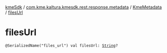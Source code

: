 [kmeSdk](../../index.md) / [com.kme.kaltura.kmesdk.rest.response.metadata](../index.md) / [KmeMetadata](index.md) / [filesUrl](./files-url.md)

# filesUrl

`@SerializedName("files_url") val filesUrl: `[`String`](https://kotlinlang.org/api/latest/jvm/stdlib/kotlin/-string/index.html)`?`
